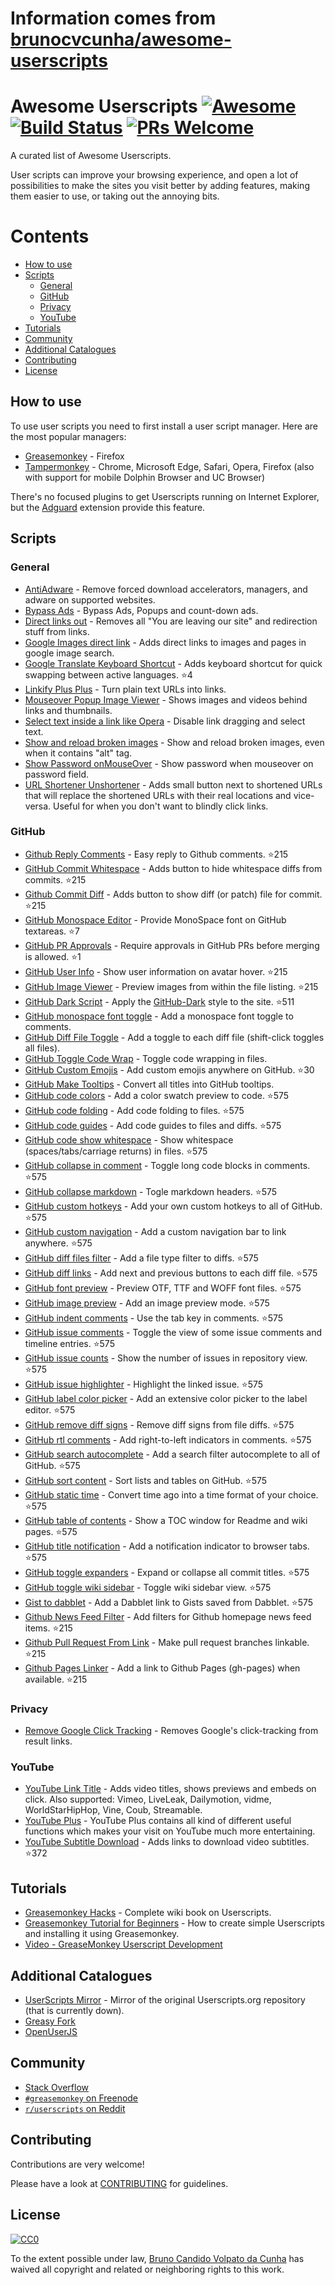 # Information comes from [brunocvcunha/awesome-userscripts](https://github.com/brunocvcunha/awesome-userscripts)
# Awesome Userscripts [![Awesome](https://cdn.rawgit.com/sindresorhus/awesome/d7305f38d29fed78fa85652e3a63e154dd8e8829/media/badge.svg)](https://github.com/sindresorhus/awesome) [![Build Status](https://travis-ci.org/brunocvcunha/awesome-userscripts.svg?branch=master)](https://travis-ci.org/brunocvcunha/awesome-userscripts) [![PRs Welcome](https://img.shields.io/badge/PRs-welcome-brightgreen.svg)](http://makeapullrequest.com)

A curated list of Awesome Userscripts.

User scripts can improve your browsing experience, and open a lot of possibilities to make the sites you visit better by adding features, making them easier to use, or taking out the annoying bits.


# Contents

- [How to use](#How_to_use)
- [Scripts](#scripts)
  - [General](#general)
  - [GitHub](#github)
  - [Privacy](#privacy)
  - [YouTube](#youtube)
- [Tutorials](#tutorials)
- [Community](#community)
- [Additional Catalogues](#additional-catalogues)
- [Contributing](#contributing)
- [License](#license)



## How to use

To use user scripts you need to first install a user script manager. Here are the most popular managers:
- [Greasemonkey](http://www.greasespot.net/) - Firefox
- [Tampermonkey](https://tampermonkey.net/) - Chrome, Microsoft Edge, Safari, Opera, Firefox (also with support for mobile Dolphin Browser and UC Browser)

There's no focused plugins to get Userscripts running on Internet Explorer, but the [Adguard](https://adguard.com/) extension provide this feature.


## Scripts

### General

* [AntiAdware](https://greasyfork.org/en/scripts/4294-antiadware) - Remove forced download accelerators, managers, and adware on supported websites.
* [Bypass Ads](https://greasyfork.org/en/scripts/4881-adsbypasser) - Bypass Ads, Popups and count-down ads.
* [Direct links out](https://openuserjs.org/scripts/nokeya/Direct_links_out) - Removes all "You are leaving our site" and redirection stuff from links.
* [Google Images direct link](https://greasyfork.org/en/scripts/3187-google-images-direct-link) - Adds direct links to images and pages in google image search.
* [Google Translate Keyboard Shortcut](https://github.com/Greenek/google-translate-keyboard-shortcut-userscript) - Adds keyboard shortcut for quick swapping between active languages. :star:4
* [Linkify Plus Plus](https://greasyfork.org/en/scripts/4255-linkify-plus-plus) - Turn plain text URLs into links.
* [Mouseover Popup Image Viewer](https://greasyfork.org/en/scripts/404-mouseover-popup-image-viewer) - Shows images and videos behind links and thumbnails.
* [Select text inside a link like Opera](https://greasyfork.org/en/scripts/789-select-text-inside-a-link-like-opera) - Disable link dragging and select text.
* [Show and reload broken images](https://greasyfork.org/en/scripts/790-show-and-reload-broken-images) - Show and reload broken images, even when it contains "alt" tag.
* [Show Password onMouseOver](https://greasyfork.org/en/scripts/32-show-password-onmouseover) - Show password when mouseover on password field.
* [URL Shortener Unshortener](https://greasyfork.org/en/scripts/5359-url-shortener-unshortener) - Adds small button next to shortened URLs that will replace the shortened URLs with their real locations and vice-versa. Useful for when you don't want to blindly click links.


### GitHub

* [Github Reply Comments](https://github.com/jerone/UserScripts/tree/master/Github_Reply_Comments#readme) - Easy reply to Github comments. :star:215
* [GitHub Commit Whitespace](https://github.com/jerone/UserScripts/tree/master/Github_Commit_Whitespace#readme) - Adds button to hide whitespace diffs from commits. :star:215
* [Github Commit Diff](https://github.com/jerone/UserScripts/tree/master/Github_Commit_Diff#readme) - Adds button to show diff (or patch) file for commit. :star:215
* [GitHub Monospace Editor](https://github.com/devxoul/github-monospace-editor) - Provide MonoSpace font on GitHub textareas. :star:7
* [GitHub PR Approvals](https://github.com/stowball/github-pr-approvals) - Require approvals in GitHub PRs before merging is allowed. :star:1
* [GitHub User Info](https://github.com/jerone/UserScripts/tree/master/Github_User_Info#readme) - Show user information on avatar hover. :star:215
* [GitHub Image Viewer](https://github.com/jerone/UserScripts/tree/master/Github_Image_Viewer#readme) - Preview images from within the file listing. :star:215
* [GitHub Dark Script](https://github.com/StylishThemes/GitHub-Dark-Script) - Apply the [GitHub-Dark](https://github.com/StylishThemes/GitHub-Dark) style to the site. :star:511
* [GitHub monospace font toggle](https://greasyfork.org/en/scripts/18787-github-monospace-font-toggle) - Add a monospace font toggle to comments.
* [GitHub Diff File Toggle](https://greasyfork.org/en/scripts/18788-github-diff-file-toggle) - Add a toggle to each diff file (shift-click toggles all files).
* [GitHub Toggle Code Wrap](https://greasyfork.org/en/scripts/18789-github-toggle-code-wrap) - Toggle code wrapping in files.
* [GitHub Custom Emojis](https://github.com/StylishThemes/GitHub-Custom-Emojis) - Add custom emojis anywhere on GitHub. :star:30
* [GitHub Make Tooltips](https://greasyfork.org/en/scripts/22194) - Convert all titles into GitHub tooltips.
* [GitHub code colors](https://github.com/Mottie/GitHub-userscripts/wiki/GitHub-code-colors) - Add a color swatch preview to code. :star:575
* [GitHub code folding](https://github.com/Mottie/GitHub-userscripts/wiki/GitHub-code-folding) - Add code folding to files. :star:575
* [GitHub code guides](https://github.com/Mottie/GitHub-userscripts/wiki/GitHub-code-guides) - Add code guides to files and diffs. :star:575
* [GitHub code show whitespace](https://github.com/Mottie/GitHub-userscripts/wiki/GitHub-code-show-whitespace) - Show whitespace (spaces/tabs/carriage returns) in files. :star:575
* [GitHub collapse in comment](https://github.com/Mottie/GitHub-userscripts/wiki/GitHub-collapse-in-comment) - Toggle long code blocks in comments. :star:575
* [GitHub collapse markdown](https://github.com/Mottie/GitHub-userscripts/wiki/GitHub-collapse-markdown) - Togle markdown headers. :star:575
* [GitHub custom hotkeys](https://github.com/Mottie/GitHub-userscripts/wiki/GitHub-custom-hotkeys) - Add your own custom hotkeys to all of GitHub. :star:575
* [GitHub custom navigation](https://github.com/Mottie/GitHub-userscripts/wiki/GitHub-custom-navigation) - Add a custom navigation bar to link anywhere. :star:575
* [GitHub diff files filter](https://github.com/Mottie/GitHub-userscripts/wiki/GitHub-diff-files-filter) - Add a file type filter to diffs. :star:575
* [GitHub diff links](https://github.com/Mottie/GitHub-userscripts/wiki/GitHub-diff-links) - Add next and previous buttons to each diff file. :star:575
* [GitHub font preview](https://github.com/Mottie/GitHub-userscripts/wiki/GitHub-font-preview) - Preview OTF, TTF and WOFF font files. :star:575
* [GitHub image preview](https://github.com/Mottie/GitHub-userscripts/wiki/GitHub-image-preview) - Add an image preview mode. :star:575
* [GitHub indent comments](https://github.com/Mottie/GitHub-userscripts/wiki/GitHub-indent-comments) - Use the tab key in comments. :star:575
* [GitHub issue comments](https://github.com/Mottie/GitHub-userscripts/wiki/GitHub-issue-comments) - Toggle the view of some issue comments and timeline entries. :star:575
* [GitHub issue counts](https://github.com/Mottie/GitHub-userscripts/wiki/GitHub-issue-counts) - Show the number of issues in repository view. :star:575
* [GitHub issue highlighter](https://github.com/Mottie/GitHub-userscripts/wiki/GitHub-issue-highlighter) - Highlight the linked issue. :star:575
* [GitHub label color picker](https://github.com/Mottie/GitHub-userscripts/wiki/GitHub-label-color-picker) - Add an extensive color picker to the label editor. :star:575
* [GitHub remove diff signs](https://github.com/Mottie/GitHub-userscripts/wiki/GitHub-remove-diff-signs) - Remove diff signs from file diffs. :star:575
* [GitHub rtl comments](https://github.com/Mottie/GitHub-userscripts/wiki/GitHub-rtl-comments) - Add right-to-left indicators in comments. :star:575
* [GitHub search autocomplete](https://github.com/Mottie/GitHub-userscripts/wiki/GitHub-search-autocomplete) - Add a search filter autocomplete to all of GitHub. :star:575
* [GitHub sort content](https://github.com/Mottie/GitHub-userscripts/wiki/GitHub-sort-content) - Sort lists and tables on GitHub. :star:575
* [GitHub static time](https://github.com/Mottie/GitHub-userscripts/wiki/GitHub-static-time) - Convert time ago into a time format of your choice. :star:575
* [GitHub table of contents](https://github.com/Mottie/GitHub-userscripts/wiki/GitHub-table-of-contents) - Show a TOC window for Readme and wiki pages. :star:575
* [GitHub title notification](https://github.com/Mottie/GitHub-userscripts/wiki/GitHub-title-notification) - Add a notification indicator to browser tabs. :star:575
* [GitHub toggle expanders](https://github.com/Mottie/GitHub-userscripts/wiki/GitHub-toggle-expanders) - Expand or collapse all commit titles. :star:575
* [GitHub toggle wiki sidebar](https://github.com/Mottie/GitHub-userscripts/wiki/GitHub-toggle-wiki-sidebar) - Toggle wiki sidebar view. :star:575
* [Gist to dabblet](https://github.com/Mottie/GitHub-userscripts/wiki/Gist-to-dabblet) - Add a Dabblet link to Gists saved from Dabblet. :star:575
* [Github News Feed Filter](https://github.com/jerone/UserScripts/tree/master/Github_News_Feed_Filter#readme) - Add filters for Github homepage news feed items. :star:215
* [Github Pull Request From Link](https://github.com/jerone/UserScripts/tree/master/Github_Pull_Request_From#readme) - Make pull request branches linkable. :star:215
* [Github Pages Linker](https://github.com/jerone/UserScripts/tree/master/Github_Pages_Linker#readme) - Add a link to Github Pages (gh-pages) when available. :star:215



### Privacy

* [Remove Google Click Tracking](https://greasyfork.org/en/scripts/1523-remove-google-click-tracking) - Removes Google's click-tracking from result links.


### YouTube

* [YouTube Link Title](https://greasyfork.org/en/scripts/413-youtube-link-title) - Adds video titles, shows previews and embeds on click. Also supported: Vimeo, LiveLeak, Dailymotion, vidme, WorldStarHipHop, Vine, Coub, Streamable.
* [YouTube Plus](https://greasyfork.org/en/scripts/9932-youtube) - YouTube Plus contains all kind of different useful functions which makes your visit on YouTube much more entertaining.
* [YouTube Subtitle Download](https://github.com/1c7/Youtube-Auto-Subtitle-Download) - Adds links to download video subtitles. :star:372



## Tutorials

  - [Greasemonkey Hacks](http://commons.oreilly.com/wiki/index.php/Greasemonkey_Hacks) - Complete wiki book on Userscripts.
  - [Greasemonkey Tutorial for Beginners](http://hayageek.com/greasemonkey-tutorial/) - How to create simple Userscripts and installing it using Greasemonkey.
  - [Video - GreaseMonkey Userscript Development](https://www.youtube.com/watch?v=hAeWOOJPp0o)

## Additional Catalogues

* [UserScripts Mirror](http://userscripts-mirror.org/) - Mirror of the original Userscripts.org repository (that is currently down).
* [Greasy Fork](https://greasyfork.org/)
* [OpenUserJS](https://openuserjs.org/)


## Community

* [Stack Overflow](https://stackoverflow.com/questions/tagged/userscripts)
* [`#greasemonkey` on Freenode](http://webchat.freenode.net/?channels=greasemonkey)
* [`r/userscripts` on Reddit](https://www.reddit.com/r/userscripts/)


## Contributing

Contributions are very welcome!

Please have a look at [CONTRIBUTING](https://github.com/brunocvcunha/awesome-userscripts/blob/master/CONTRIBUTING.md) for guidelines.

## License

[![CC0](http://i.creativecommons.org/p/zero/1.0/88x31.png)](http://creativecommons.org/publicdomain/zero/1.0/)

To the extent possible under law, [Bruno Candido Volpato da Cunha](http://www.brunocandido.com) has waived all copyright and related or neighboring rights to this work.

